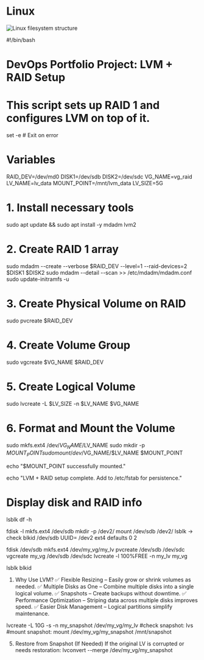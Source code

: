 # Linux




![Linux filesystem structure](https://www.linuxfoundation.org/hubfs/Imported_Blog_Media/standard-unix-filesystem-hierarchy-1.png)


#!/bin/bash
# DevOps Portfolio Project: LVM + RAID Setup
# This script sets up RAID 1 and configures LVM on top of it.

set -e  # Exit on error

# Variables
RAID_DEV=/dev/md0
DISK1=/dev/sdb
DISK2=/dev/sdc
VG_NAME=vg_raid
LV_NAME=lv_data
MOUNT_POINT=/mnt/lvm_data
LV_SIZE=5G

# 1. Install necessary tools
sudo apt update && sudo apt install -y mdadm lvm2

# 2. Create RAID 1 array
sudo mdadm --create --verbose $RAID_DEV --level=1 --raid-devices=2 $DISK1 $DISK2
sudo mdadm --detail --scan >> /etc/mdadm/mdadm.conf
sudo update-initramfs -u

# 3. Create Physical Volume on RAID
sudo pvcreate $RAID_DEV

# 4. Create Volume Group
sudo vgcreate $VG_NAME $RAID_DEV

# 5. Create Logical Volume
sudo lvcreate -L $LV_SIZE -n $LV_NAME $VG_NAME

# 6. Format and Mount the Volume
sudo mkfs.ext4 /dev/$VG_NAME/$LV_NAME
sudo mkdir -p $MOUNT_POINT
sudo mount /dev/$VG_NAME/$LV_NAME $MOUNT_POINT

echo "$MOUNT_POINT successfully mounted."

echo "LVM + RAID setup complete. Add to /etc/fstab for persistence."

# Display disk and RAID info
lsblk
df -h





fdisk -l
mkfs.ext4 /dev/sdb
mkdir -p /dev2/
mount /dev/sdb /dev2/
lsblk -> check
blkid /dev/sdb
UUID=<your-disk-uuid>  /dev2  ext4  defaults  0  2

fdisk /dev/sdb
mkfs.ext4 /dev/my_vg/my_lv
pvcreate /dev/sdb /dev/sdc
vgcreate my_vg /dev/sdb /dev/sdc
lvcreate -l 100%FREE -n my_lv my_vg

lsblk
blkid


1. Why Use LVM?
✅ Flexible Resizing – Easily grow or shrink volumes as needed.
✅ Multiple Disks as One – Combine multiple disks into a single logical volume.
✅ Snapshots – Create backups without downtime.
✅ Performance Optimization – Striping data across multiple disks improves speed.
✅ Easier Disk Management – Logical partitions simplify maintenance.

lvcreate -L 10G -s -n my_snapshot /dev/my_vg/my_lv
#check snapshot:
lvs
#mount snapshot:
mount /dev/my_vg/my_snapshot /mnt/snapshot


5. Restore from Snapshot (If Needed)
If the original LV is corrupted or needs restoration:
lvconvert --merge /dev/my_vg/my_snapshot
